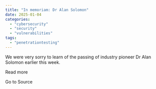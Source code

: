 ```yaml
---
title: "In memoriam: Dr Alan Solomon"
date: 2025-01-04
categories: 
  - "cybersecurity"
  - "security"
  - "vulnerabilities"
tags: 
  - "penetrationtesting"
---
```


We were very sorry to learn of the passing of industry pioneer Dr Alan Solomon earlier this week.  
  
Read more

Go to Source
